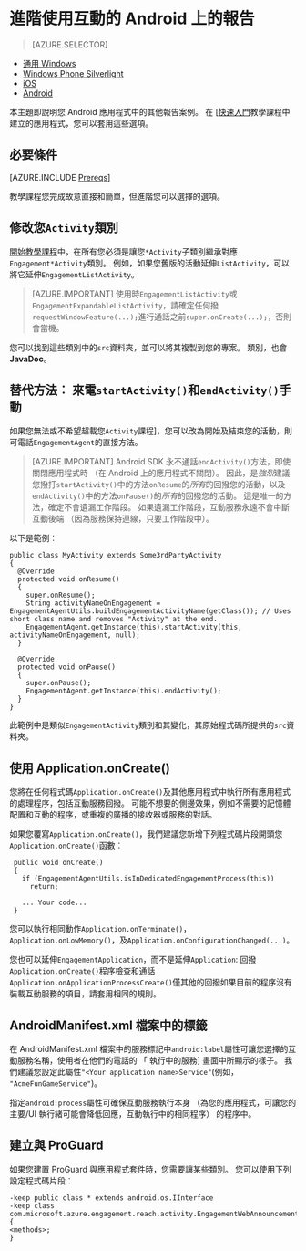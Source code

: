 <properties
    pageTitle="進階 Azure 行動互動 Android SDK 報表選項"
    description="說明如何進行的 Azure 行動互動 Android SDK 擷取分析的進階報告"
    services="mobile-engagement"
    documentationCenter="mobile"
    authors="piyushjo"
    manager="erikre"
    editor="" />

<tags
    ms.service="mobile-engagement"
    ms.workload="mobile"
    ms.tgt_pltfrm="mobile-android"
    ms.devlang="Java"
    ms.topic="article"
    ms.date="08/10/2016"
    ms.author="piyushjo;ricksal" />

# <a name="advanced-reporting-with-engagement-on-android"></a>進階使用互動的 Android 上的報告

> [AZURE.SELECTOR]
- [通用 Windows](mobile-engagement-windows-store-integrate-engagement.md)
- [Windows Phone Silverlight](mobile-engagement-windows-phone-integrate-engagement.md)
- [iOS](mobile-engagement-ios-integrate-engagement.md)
- [Android](mobile-engagement-android-advanced-reporting.md)

本主題即說明您 Android 應用程式中的其他報告案例。 在 [[快速入門](mobile-engagement-android-get-started.md)教學課程中建立的應用程式，您可以套用這些選項。

## <a name="prerequisites"></a>必要條件

[AZURE.INCLUDE [Prereqs](../../includes/mobile-engagement-android-prereqs.md)]

教學課程您完成故意直接和簡單，但進階您可以選擇的選項。

## <a name="modifying-your-activity-classes"></a>修改您`Activity`類別

[開始教學課程](mobile-engagement-android-get-started.md)中，在所有您必須是讓您`*Activity`子類別繼承對應`Engagement*Activity`類別。 例如，如果您舊版的活動延伸`ListActivity`，可以將它延伸`EngagementListActivity`。

> [AZURE.IMPORTANT] 使用時`EngagementListActivity`或`EngagementExpandableListActivity`，請確定任何撥`requestWindowFeature(...);`進行通話之前`super.onCreate(...);`，否則會當機。

您可以找到這些類別中的`src`資料夾，並可以將其複製到您的專案。 類別，也會**JavaDoc**。

## <a name="alternate-method-call-startactivity-and-endactivity-manually"></a>替代方法︰ 來電`startActivity()`和`endActivity()`手動

如果您無法或不希望超載您`Activity`課程]，您可以改為開始及結束您的活動，則可電話`EngagementAgent`的直接方法。

> [AZURE.IMPORTANT] Android SDK 永不通話`endActivity()`方法，即使關閉應用程式時 （在 Android 上的應用程式不關閉）。 因此，是*強烈*建議您撥打`startActivity()`中的方法`onResume`的*所有*的回撥您的活動，以及`endActivity()`中的方法`onPause()`的*所有*的回撥您的活動。 這是唯一的方法，確定不會遺漏工作階段。 如果遺漏工作階段，互動服務永遠不會中斷互動後端 （因為服務保持連線，只要工作階段中）。

以下是範例︰

    public class MyActivity extends Some3rdPartyActivity
    {
      @Override
      protected void onResume()
      {
        super.onResume();
        String activityNameOnEngagement = EngagementAgentUtils.buildEngagementActivityName(getClass()); // Uses short class name and removes "Activity" at the end.
        EngagementAgent.getInstance(this).startActivity(this, activityNameOnEngagement, null);
      }

      @Override
      protected void onPause()
      {
        super.onPause();
        EngagementAgent.getInstance(this).endActivity();
      }
    }

此範例中是類似`EngagementActivity`類別和其變化，其原始程式碼所提供的`src`資料夾。

## <a name="using-applicationoncreate"></a>使用 Application.onCreate()

您將在任何程式碼`Application.onCreate()`及其他應用程式中執行所有應用程式的處理程序，包括互動服務回撥。 可能不想要的側邊效果，例如不需要的記憶體配置和互動的程序，或重複的廣播的接收器或服務的對話。

如果您覆寫`Application.onCreate()`，我們建議您新增下列程式碼片段開頭您`Application.onCreate()`函數︰

     public void onCreate()
     {
       if (EngagementAgentUtils.isInDedicatedEngagementProcess(this))
         return;

       ... Your code...
     }

您可以執行相同動作`Application.onTerminate()`， `Application.onLowMemory()`，及`Application.onConfigurationChanged(...)`。

您也可以延伸`EngagementApplication`，而不是延伸`Application`: 回撥`Application.onCreate()`程序檢查和通話`Application.onApplicationProcessCreate()`僅其他的回撥如果目前的程序沒有裝載互動服務的項目，請套用相同的規則。

## <a name="tags-in-the-androidmanifestxml-file"></a>AndroidManifest.xml 檔案中的標籤

在 AndroidManifest.xml 檔案中的服務標記中`android:label`屬性可讓您選擇的互動服務名稱，使用者在他們的電話的 「 執行中的服務] 畫面中所顯示的樣子。 我們建議您設定此屬性`"<Your application name>Service"`(例如， `"AcmeFunGameService"`)。

指定`android:process`屬性可確保互動服務執行本身 （為您的應用程式，可讓您的主要/UI 執行緒可能會降低回應，互動執行中的相同程序） 的程序中。

## <a name="building-with-proguard"></a>建立與 ProGuard

如果您建置 ProGuard 與應用程式套件時，您需要讓某些類別。 您可以使用下列設定程式碼片段︰

    -keep public class * extends android.os.IInterface
    -keep class com.microsoft.azure.engagement.reach.activity.EngagementWebAnnouncementActivity$EngagementReachContentJS {
    <methods>;
    }
